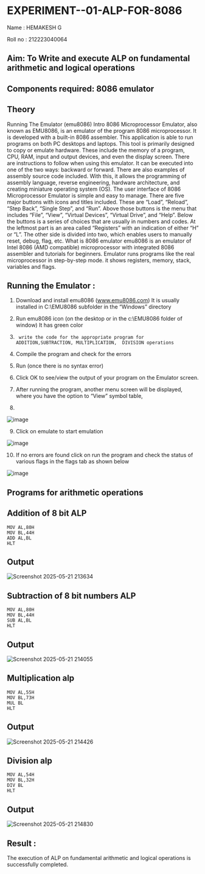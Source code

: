 # EXPERIMENT--01-ALP-FOR-8086
Name : HEMAKESH G


Roll no : 212223040064



## Aim: To Write and execute ALP on fundamental arithmetic and logical operations
## Components required: 8086  emulator 
## Theory 
Running The Emulator (emu8086) Intro 8086 Microprocessor Emulator, also known as EMU8086, is an emulator of the program 8086 microprocessor. It is developed with a built-in 8086 assembler. This application is able to run programs on both PC desktops and laptops. This tool is primarily designed to copy or emulate hardware. These include the memory of a program, CPU, RAM, input and output devices, and even the display screen. There are instructions to follow when using this emulator. It can be executed into one of the two ways: backward or forward. There are also examples of assembly source code included. With this, it allows the programming of assembly language, reverse engineering, hardware architecture, and creating miniature operating system (OS). The user interface of 8086 Microprocessor Emulator is simple and easy to manage. There are five major buttons with icons and titles included. These are “Load”, “Reload”, “Step Back”, “Single Step”, and “Run”. Above those buttons is the menu that includes “File”, “View”, “Virtual Devices”, “Virtual Drive”, and “Help”. Below the buttons is a series of choices that are usually in numbers and codes. At the leftmost part is an area called “Registers” with an indication of either “H” or “L”. The other side is divided into two, which enables users to manually reset, debug, flag, etc. What is 8086 emulator emu8086 is an emulator of Intel 8086 (AMD compatible) microprocessor with integrated 8086 assembler and tutorials for beginners. Emulator runs programs like the real microprocessor in step-by-step mode. it shows registers, memory, stack, variables and flags.


 ## Running the Emulator :
1.	Download and install emu8086 (www.emu8086.com) It is usually installed in C:\EMU8086 subfolder in the “Windows” directory
2.	  Run  emu8086 icon (on the desktop or in the c:\EMU8086 folder of window) It has green color 
 
 
3.		write the code for the appropriate program for ADDITION,SUBTRACTION, MULTIPLICATION,  DIVISION operations 

4.	 Compile the program and check for the errors 
5.	Run (once there is no syntax error) 

6.	Click OK to see/view the output of your program on the Emulator screen. 


7.	After running the program, another menu screen will be displayed, where you have the option to “View” symbol table,
8.	 


![image](https://user-images.githubusercontent.com/36288975/189273263-d65baae9-4b8f-4723-afb3-c0ffa4052b04.png)











9.	Click on emulate to start emulation 








![image](https://user-images.githubusercontent.com/36288975/189273273-9bb36ec1-e2e8-4892-8d35-37707332bfdc.png)








10.	If no errors are found click on run the program and check the status of various flags in the flags tab as shown below 






![image](https://user-images.githubusercontent.com/36288975/189273277-113a2a33-4a40-4ff8-95a5-ecd3a1f504fe.png)







## Programs for arithmetic  operations

## Addition of 8 bit ALP 
```
MOV AL,80H
MOV BL,44H
ADD AL,BL
HLT
```

## Output 

![Screenshot 2025-05-21 213634](https://github.com/user-attachments/assets/a4716536-a286-4ab5-8a91-ac1a67e24a41)

 
## Subtraction of 8 bit numbers  ALP 
```
MOV AL,80H
MOV BL,44H
SUB AL,BL
HLT
```
 
## Output  

![Screenshot 2025-05-21 214055](https://github.com/user-attachments/assets/bffdf7e1-88aa-427f-ab74-3b50482d5d0f)


## Multiplication alp 
```
MOV AL,55H
MOV BL,73H
MUL BL
HLT
```
 ## Output  

![Screenshot 2025-05-21 214426](https://github.com/user-attachments/assets/559c4188-1ca1-4aa8-ab1e-a524b838c790)


## Division alp 
```
MOV AL,54H
MOV BL,32H
DIV BL
HLT
```

## Output 

![Screenshot 2025-05-21 214830](https://github.com/user-attachments/assets/583f6baa-5c24-4f5e-a57e-499fdd33e03a)


## Result :
The execution of ALP on fundamental arithmetic and logical operations is successfully completed. 








